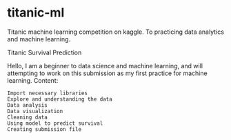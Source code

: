 # titanic-ml
Titanic machine learning competition on kaggle. To practicing data analytics and machine learning. 

Titanic Survival Prediction

Hello, I am a beginner to data science and machine learning, and will attempting to work on this submission as my first practice for machine learning.
Content:

    Import necessary libraries
    Explore and understanding the data
    Data analysis
    Data visualization
    Cleaning data
    Using model to predict survival
    Creating submission file

